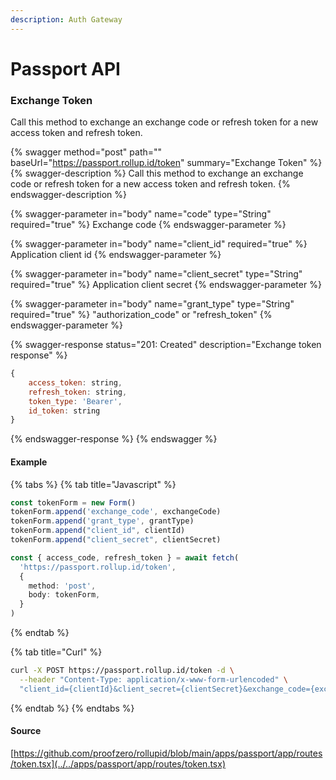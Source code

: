 ```yaml
---
description: Auth Gateway
---
```


# Passport API

### Exchange Token

Call this method to exchange an exchange code or refresh token for a new access token and refresh token.

{% swagger method="post" path="" baseUrl="https://passport.rollup.id/token" summary="Exchange Token" %}
{% swagger-description %}
Call this method to exchange an exchange code or refresh token for a new access token and refresh token.
{% endswagger-description %}

{% swagger-parameter in="body" name="code" type="String" required="true" %}
Exchange code
{% endswagger-parameter %}

{% swagger-parameter in="body" name="client_id" required="true" %}
Application client id
{% endswagger-parameter %}

{% swagger-parameter in="body" name="client_secret" type="String" required="true" %}
Application client secret
{% endswagger-parameter %}

{% swagger-parameter in="body" name="grant_type" type="String" required="true" %}
"authorization_code" or "refresh_token"
{% endswagger-parameter %}

{% swagger-response status="201: Created" description="Exchange token response" %}
```javascript
{
    access_token: string,
    refresh_token: string,
    token_type: 'Bearer',
    id_token: string
}
```
{% endswagger-response %}
{% endswagger %}

#### Example

{% tabs %}
{% tab title="Javascript" %}
```typescript
const tokenForm = new Form()
tokenForm.append('exchange_code', exchangeCode)
tokenForm.append('grant_type', grantType)
tokenForm.append("client_id", clientId)
tokenForm.append("client_secret", clientSecret)

const { access_code, refresh_token } = await fetch(
  'https://passport.rollup.id/token',
  {
    method: 'post',
    body: tokenForm,
  }
)
```
{% endtab %}

{% tab title="Curl" %}
```bash
curl -X POST https://passport.rollup.id/token -d \
  --header "Content-Type: application/x-www-form-urlencoded" \
  "client_id={clientId}&client_secret={clientSecret}&exchange_code={exchangeCode}&grant_type=authorization_code"
```
{% endtab %}
{% endtabs %}

#### Source

[https://github.com/proofzero/rollupid/blob/main/apps/passport/app/routes/token.tsx](../../apps/passport/app/routes/token.tsx)
